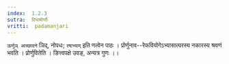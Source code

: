 ```yaml
---
index:  1.2.3
sutra:  विभाषोर्णोः
vritti:  padamanjari
---
```



`ऊर्णुञ् आच्छादने` ञिद्, नोपधः; `रषाभ्याम्` इति णत्वेन पाठः । प्रोर्णुनाव--रेफवियोगेऽभ्यासात्परस्य नकारस्य श्रवणं भवति । प्रोर्णुवितेति । ङित्त्वपक्षे उवङ्, अन्यत्र गुणः ।।

